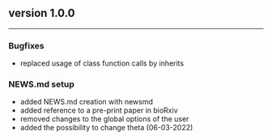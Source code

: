 ## version 1.0.0

---


### Bugfixes

- replaced usage of class function calls by inherits

### NEWS.md setup

- added NEWS.md creation with newsmd
- added reference to a pre-print paper in bioRxiv 
- removed changes to the global options of the user
- added the possibility to change theta (06-03-2022)
